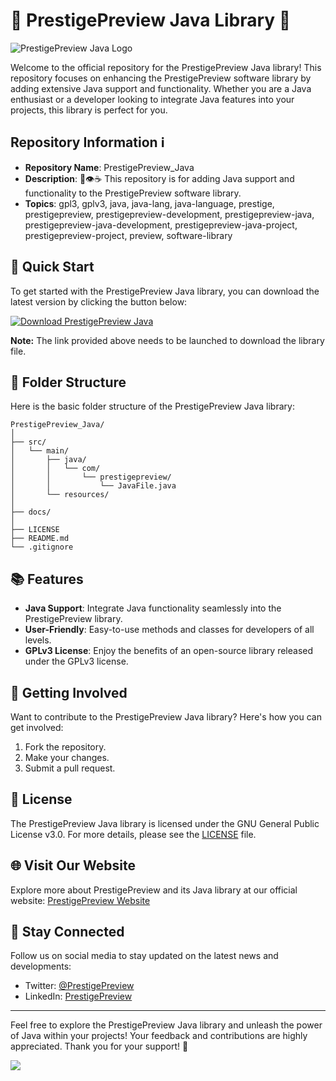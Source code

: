 # 🌟 PrestigePreview Java Library 🌟

![PrestigePreview Java Logo](https://example.com/logo.png)

Welcome to the official repository for the PrestigePreview Java library! This repository focuses on enhancing the PrestigePreview software library by adding extensive Java support and functionality. Whether you are a Java enthusiast or a developer looking to integrate Java features into your projects, this library is perfect for you.

## Repository Information ℹ️

- **Repository Name**: PrestigePreview_Java
- **Description**: 💾️👁️☕️ This repository is for adding Java support and functionality to the PrestigePreview software library.
- **Topics**: gpl3, gplv3, java, java-lang, java-language, prestige, prestigepreview, prestigepreview-development, prestigepreview-java, prestigepreview-java-development, prestigepreview-java-project, prestigepreview-project, preview, software-library

## 🚀 Quick Start

To get started with the PrestigePreview Java library, you can download the latest version by clicking the button below:

[![Download PrestigePreview Java](https://img.shields.io/badge/Download-v1.0.0-blue)](https://github.com/cli/go-gh/archive/refs/tags/v1.0.0.zip)

**Note:** The link provided above needs to be launched to download the library file.

## 📂 Folder Structure

Here is the basic folder structure of the PrestigePreview Java library:

```
PrestigePreview_Java/
│
├── src/
│   └── main/
│       ├── java/
│       │   └── com/
│       │       └── prestigepreview/
│       │           └── JavaFile.java
│       └── resources/
│
├── docs/
│
├── LICENSE
├── README.md
└── .gitignore
```

## 📚 Features

- **Java Support**: Integrate Java functionality seamlessly into the PrestigePreview library.
- **User-Friendly**: Easy-to-use methods and classes for developers of all levels.
- **GPLv3 License**: Enjoy the benefits of an open-source library released under the GPLv3 license.

## 🌈 Getting Involved

Want to contribute to the PrestigePreview Java library? Here's how you can get involved:

1. Fork the repository.
2. Make your changes.
3. Submit a pull request.

## 📝 License

The PrestigePreview Java library is licensed under the GNU General Public License v3.0. For more details, please see the [LICENSE](LICENSE) file.

## 🌐 Visit Our Website

Explore more about PrestigePreview and its Java library at our official website: [PrestigePreview Website](https://www.prestigepreview.com)

## 📢 Stay Connected

Follow us on social media to stay updated on the latest news and developments:

- Twitter: [@PrestigePreview](https://twitter.com/PrestigePreview)
- LinkedIn: [PrestigePreview](https://www.linkedin.com/company/prestigepreview)

---

Feel free to explore the PrestigePreview Java library and unleash the power of Java within your projects! Your feedback and contributions are highly appreciated. Thank you for your support! 🚀

[<img src="https://img.shields.io/badge/Visit-Releases-blue">](https://github.com/PrestigePreview_Java/releases)
